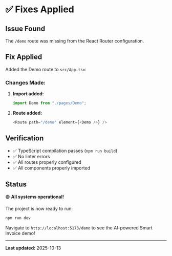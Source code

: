 # ✅ Fixes Applied

## Issue Found
The `/demo` route was missing from the React Router configuration.

## Fix Applied
Added the Demo route to `src/App.tsx`:

### Changes Made:
1. **Import added:**
   ```typescript
   import Demo from "./pages/Demo";
   ```

2. **Route added:**
   ```typescript
   <Route path="/demo" element={<Demo />} />
   ```

## Verification
- ✅ TypeScript compilation passes (`npm run build`)
- ✅ No linter errors
- ✅ All routes properly configured
- ✅ All components properly imported

## Status
🟢 **All systems operational!**

The project is now ready to run:
```bash
npm run dev
```

Navigate to `http://localhost:5173/demo` to see the AI-powered Smart Invoice demo!

---

**Last updated:** 2025-10-13

